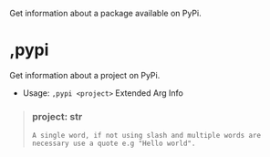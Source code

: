 Get information about a package available on PyPi.

# ,pypi
Get information about a project on PyPi.<br/>
 - Usage: `,pypi <project>`
Extended Arg Info
> ### project: str
> ```
> A single word, if not using slash and multiple words are necessary use a quote e.g "Hello world".
> ```
